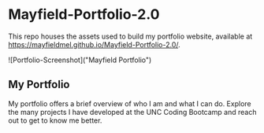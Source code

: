 # Mayfield-Portfolio-2.0

 This repo houses the assets used to build my portfolio website, available at https://mayfieldmel.github.io/Mayfield-Portfolio-2.0/.

 ![Portfolio-Screenshot]("Mayfield Portfolio")

 ## My Portfolio

My portfolio offers a brief overview of who I am and what I can do. Explore the many projects I have developed at the UNC Coding Bootcamp and reach out to get to know me better.
